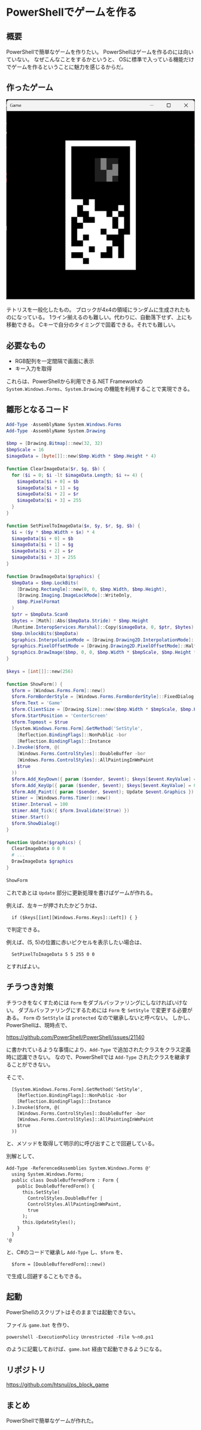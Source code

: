 # PowerShellでゲームを作る

## 概要

PowerShellで簡単なゲームを作りたい。
PowerShellはゲームを作るのには向いていない。
なぜこんなことをするかというと、
OSに標準で入っている機能だけでゲームを作るということに魅力を感じるからだ。

## 作ったゲーム

![Game Screenshot](game_ss.png)

テトリスを一般化したもの。
ブロックが4x4の領域にランダムに生成されたものになっている。
1ライン揃えるのも難しい。代わりに、自動落下せず、上にも移動できる。
Cキーで自分のタイミングで固着できる。それでも難しい。

## 必要なもの

* RGB配列を一定間隔で画面に表示
* キー入力を取得

これらは、PowerShellから利用できる.NET Frameworkの `System.Windows.Forms`、`System.Drawing`
の機能を利用することで実現できる。

## 雛形となるコード

```powershell
Add-Type -AssemblyName System.Windows.Forms
Add-Type -AssemblyName System.Drawing

$bmp = [Drawing.Bitmap]::new(32, 32)
$bmpScale = 16
$imageData = [byte[]]::new($bmp.Width * $bmp.Height * 4)

function ClearImageData($r, $g, $b) {
  for ($i = 0; $i -lt $imageData.Length; $i += 4) {
    $imageData[$i + 0] = $b
    $imageData[$i + 1] = $g
    $imageData[$i + 2] = $r
    $imageData[$i + 3] = 255
  }
}

function SetPixelToImageData($x, $y, $r, $g, $b) {
  $i = ($y * $bmp.Width + $x) * 4
  $imageData[$i + 0] = $b
  $imageData[$i + 1] = $g
  $imageData[$i + 2] = $r
  $imageData[$i + 3] = 255
}

function DrawImageData($graphics) {
  $bmpData = $bmp.LockBits(
    [Drawing.Rectangle]::new(0, 0, $bmp.Width, $bmp.Height),
    [Drawing.Imaging.ImageLockMode]::WriteOnly,
    $bmp.PixelFormat
  )
  $ptr = $bmpData.Scan0
  $bytes = [Math]::Abs($bmpData.Stride) * $bmp.Height
  [Runtime.InteropServices.Marshal]::Copy($imageData, 0, $ptr, $bytes)
  $bmp.UnlockBits($bmpData)
  $graphics.InterpolationMode = [Drawing.Drawing2D.InterpolationMode]::NearestNeighbor
  $graphics.PixelOffsetMode = [Drawing.Drawing2D.PixelOffsetMode]::Half
  $graphics.DrawImage($bmp, 0, 0, $bmp.Width * $bmpScale, $bmp.Height * $bmpScale)
}

$keys = [int[]]::new(256)

function ShowForm() {
  $form = [Windows.Forms.Form]::new()
  $form.FormBorderStyle = [Windows.Forms.FormBorderStyle]::FixedDialog
  $form.Text = 'Game'
  $form.ClientSize = [Drawing.Size]::new($bmp.Width * $bmpScale, $bmp.Height * $bmpScale)
  $form.StartPosition = 'CenterScreen'
  $form.Topmost = $true
  [System.Windows.Forms.Form].GetMethod('SetStyle',
    [Reflection.BindingFlags]::NonPublic -bor
    [Reflection.BindingFlags]::Instance
  ).Invoke($form, @(
    [Windows.Forms.ControlStyles]::DoubleBuffer -bor
    [Windows.Forms.ControlStyles]::AllPaintingInWmPaint
    $true
  ))
  $form.Add_KeyDown({ param ($sender, $event); $keys[$event.KeyValue] = 1 })
  $form.Add_KeyUp({ param ($sender, $event); $keys[$event.KeyValue] = 0 })
  $form.Add_Paint({ param ($sender, $event); Update $event.Graphics })
  $timer = [Windows.Forms.Timer]::new()
  $timer.Interval = 100
  $timer.Add_Tick({ $form.Invalidate($true) })
  $timer.Start()
  $form.ShowDialog()
}

function Update($graphics) {
  ClearImageData 0 0 0
  # ...
  DrawImageData $graphics
}

ShowForm
```

これであとは `Update` 部分に更新処理を書けばゲームが作れる。

例えば、左キーが押されたかどうかは、

```
  if ($keys[[int][Windows.Forms.Keys]::Left]) { }
```

で判定できる。

例えば、(5, 5)の位置に赤いピクセルを表示したい場合は、

```
  SetPixelToImageData 5 5 255 0 0
```

とすればよい。

## チラつき対策

チラつきをなくすためには `Form` をダブルバッファリングにしなければいけない。
ダブルバッファリングにするためには `Form` を `SetStyle` で変更する必要がある。
`Form` の `SetStyle` は `protected` なので継承しないと呼べない。
しかし、PowerShellは、現時点で、

https://github.com/PowerShell/PowerShell/issues/21140

に書かれているような事情により、`Add-Type` で追加されたクラスをクラス定義時に認識できない。
なので、PowerShellでは `Add-Type` されたクラスを継承することができない。

そこで、

```
  [System.Windows.Forms.Form].GetMethod('SetStyle',
    [Reflection.BindingFlags]::NonPublic -bor
    [Reflection.BindingFlags]::Instance
  ).Invoke($form, @(
    [Windows.Forms.ControlStyles]::DoubleBuffer -bor
    [Windows.Forms.ControlStyles]::AllPaintingInWmPaint
    $true
  ))
```

と、メソッドを取得して明示的に呼び出すことで回避している。

別解として、

```
Add-Type -ReferencedAssemblies System.Windows.Forms @'
  using System.Windows.Forms;
  public class DoubleBufferedForm : Form {
    public DoubleBufferedForm() {
      this.SetStyle( 
        ControlStyles.DoubleBuffer |
        ControlStyles.AllPaintingInWmPaint,
        true
      );
      this.UpdateStyles();
    }
  }
'@
```

と、C#のコードで継承し `Add-Type` し、`$form` を、

```
  $form = [DoubleBufferedForm]::new()
```

で生成し回避することもできる。

## 起動

PowerShellのスクリプトはそのままでは起動できない。

ファイル `game.bat` を作り、

```
powershell -ExecutionPolicy Unrestricted -File %~n0.ps1
```

のように記載しておけば、`game.bat` 経由で起動できるようになる。

## リポジトリ

https://github.com/htsnul/ps_block_game

## まとめ

PowerShellで簡単なゲームが作れた。

